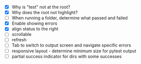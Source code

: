 - [X] Why is "test" not at the root?
- [X] Why does the root not highlight?
- [ ] When running a folder, determine what passed and failed
- [X] Enable showing errors
- [X] align status to the right
- [ ] scrollable
- [ ] refresh
- [ ] Tab to switch to output screen and navigate specific errors
- [ ] responsive layout - determine minimum size for pytest output
- [ ] partial success indicator for dirs with some successes
